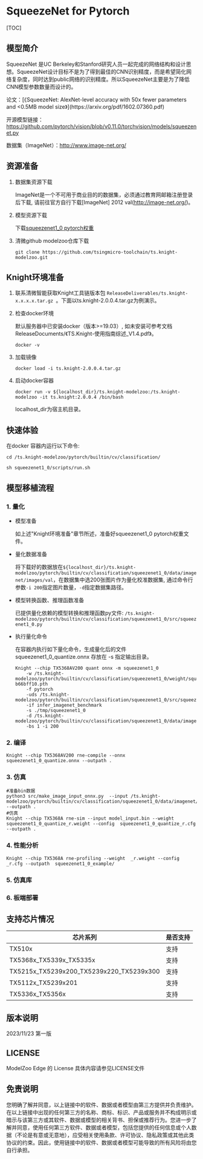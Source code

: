 # SqueezeNet for Pytorch

<!--命名规则 {model_name}-{dataset}-{framework}-->

[TOC]

## 模型简介

SqueezeNet 是UC Berkeley和Stanford研究人员一起完成的网络结构和设计思想。SqueezeNet设计目标不是为了得到最佳的CNN识别精度，而是希望简化网络复杂度，同时达到public网络的识别精度。所以SqueezeNet主要是为了降低CNN模型参数数量而设计的。

<!--可选-->论文：[《SqueezeNet: AlexNet-level accuracy with 50x fewer parameters and <0.5MB model size》](https://arxiv.org/pdf/1602.07360.pdf)

开源模型链接：https://github.com/pytorch/vision/blob/v0.11.0/torchvision/models/squeezenet.py

数据集（ImageNet）：http://www.image-net.org/

## 资源准备

1. 数据集资源下载

	ImageNet是一个不可用于商业目的的数据集，必须通过教育网邮箱注册登录后下载, 请前往官方自行下载[ImageNet] 2012 val(http://image-net.org/)。

2. 模型资源下载

	下载[squeezenet1_0 pytorch权重](https://download.pytorch.org/models/squeezenet1_0-b66bff10.pth)

3. 清微github modelzoo仓库下载

	```git clone https://github.com/tsingmicro-toolchain/ts.knight-modelzoo.git```

## Knight环境准备

1. 联系清微智能获取Knight工具链版本包 ```ReleaseDeliverables/ts.knight-x.x.x.x.tar.gz ```。下面以ts.knight-2.0.0.4.tar.gz为例演示。

2. 检查docker环境

	​默认服务器中已安装docker（版本>=19.03）, 如未安装可参考文档ReleaseDocuments/《TS.Knight-使用指南综述_V1.4.pdf》。
	
	```
	docker -v   
	```

3. 加载镜像
	
	```
	docker load -i ts.knight-2.0.0.4.tar.gz
	```

4. 启动docker容器

	```
	docker run -v ${localhost_dir}/ts.knight-modelzoo:/ts.knight-modelzoo -it ts.knight:2.0.0.4 /bin/bash
	```
	
	localhost_dir为宿主机目录。

## 快速体验

在docker 容器内运行以下命令:

```
cd /ts.knight-modelzoo/pytorch/builtin/cv/classification/
```

```
sh squeezenet1_0/scripts/run.sh
```

## 模型移植流程

### 1. 量化

-   模型准备
	
	如上述"Knight环境准备"章节所述，准备好squeezenet1_0 pytorch权重文件。
	

-   量化数据准备

    将下载好的数据放在`${localhost_dir}/ts.knight-modelzoo/pytorch/builtin/cv/classification/squeezenet1_0/data/imagenet/images/val`，在数据集中选200张图片作为量化校准数据集, 通过命令行参数```-i 200```指定图片数量，```-d```指定数据集路径。

-   模型转换函数、推理函数准备
	
	已提供量化依赖的模型转换和推理函数py文件: ```/ts.knight-modelzoo/pytorch/builtin/cv/classification/squeezenet1_0/src/squeezenet1_0.py```

-   执行量化命令

	在容器内执行如下量化命令，生成量化后的文件 squeezenet1_0_quantize.onnx 存放在 -s 指定输出目录。

    	Knight --chip TX5368AV200 quant onnx -m squeezenet1_0
    		-w /ts.knight-modelzoo/pytorch/builtin/cv/classification/squeezenet1_0/weight/squeezenet1_0-b66bff10.pth
    		-f pytorch 
    		-uds /ts.knight-modelzoo/pytorch/builtin/cv/classification/squeezenet1_0/src/squeezenet1_0.py 
    		-if infer_imagenet_benchmark 
			-s ./tmp/squeezenet1_0 
    		-d /ts.knight-modelzoo/pytorch/builtin/cv/classification/squeezenet1_0/data/imagenet/images/val 
    		-bs 1 -i 200


### 2. 编译


    Knight --chip TX5368AV200 rne-compile --onnx squeezenet1_0_quantize.onnx --outpath .


### 3. 仿真

    #准备bin数据
    python3 src/make_image_input_onnx.py  --input /ts.knight-modelzoo/pytorch/builtin/cv/classification/squeezenet1_0/data/imagenet/images/val/n07749582 --outpath . 
    #仿真
    Knight --chip TX5368A rne-sim --input model_input.bin --weight squeezenet1_0_quantize_r.weight --config  squeezenet1_0_quantize_r.cfg --outpath .

### 4. 性能分析

```
Knight --chip TX5368A rne-profiling --weight  _r.weight --config  _r.cfg --outpath  squeezenet1_0_example/
```

### 5. 仿真库

### 6. 板端部署



## 支持芯片情况

| 芯片系列                                          | 是否支持 |
| ------------------------------------------------- | -------- |
| TX510x                                            | 支持     |
| TX5368x_TX5339x_TX5335x                           | 支持     |
| TX5215x_TX5239x200_TX5239x220_TX5239x300          | 支持     |
| TX5112x_TX5239x201                                | 支持     |
| TX5336x_TX5356x                                   | 支持     |



## 版本说明

2023/11/23  第一版



## LICENSE

ModelZoo Edge 的 License 具体内容请参见LICENSE文件

## 免责说明

您明确了解并同意，以上链接中的软件、数据或者模型由第三方提供并负责维护。在以上链接中出现的任何第三方的名称、商标、标识、产品或服务并不构成明示或暗示与该第三方或其软件、数据或模型的相关背书、担保或推荐行为。您进一步了解并同意，使用任何第三方软件、数据或者模型，包括您提供的任何信息或个人数据（不论是有意或无意地），应受相关使用条款、许可协议、隐私政策或其他此类协议的约束。因此，使用链接中的软件、数据或者模型可能导致的所有风险将由您自行承担。



